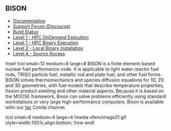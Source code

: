 ## BISON

- [Documentation](https://mooseframework.org/bison)
- [Support Forum (Discourse)](https://bison-discourse.hpcondemand.inl.gov)
- [Build Status](https://civet.inl.gov/repo/875/)
- [Level 1 - HPC OnDemand Execution](ncrc/applications/ncrc_ondemand_bison.md)
- [Level 1 - HPC Binary Execution](ncrc/applications/ncrc_hpc_bison.md)
- [Level 2 - Local Binary Installation](ncrc/applications/ncrc_conda_bison.md)
- [Level 4 - Source Access](ncrc/applications/ncrc_develop_bison.md)

!row!
!col small=12 medium=8 large=8
BISON is a finite element-based nuclear fuel performance code. It is applicable to light water reactor fuel rods, TRISO particle fuel, metallic rod and plate fuel, and other fuel forms. BISON solves thermomechanics and species diffusion equations for 1D, 2D and 3D geometries, with fuel models that describe temperature properties, fission product swelling and other material aspects. Because it is based on the MOOSE framework, Bison can solve problems efficiently using standard workstations or very large high-performance computers. Bison is available witin our [!ac](NCRC) Conda channel.

!col small=8 medium=4 large=4
!media xfem/image21.gif style=width:100%;align:bottom;
!row-end!
